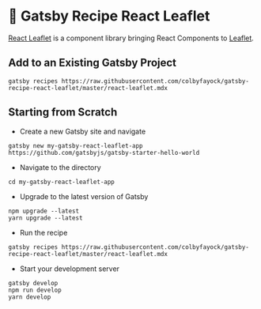 # 🍃 Gatsby Recipe React Leaflet

[React Leaflet](https://react-leaflet.js.org/) is a component library bringing React Components to [Leaflet](https://leafletjs.com/).

## Add to an Existing Gatsby Project
```
gatsby recipes https://raw.githubusercontent.com/colbyfayock/gatsby-recipe-react-leaflet/master/react-leaflet.mdx
```

## Starting from Scratch

* Create a new Gatsby site and navigate
```
gatsby new my-gatsby-react-leaflet-app https://github.com/gatsbyjs/gatsby-starter-hello-world
```
* Navigate to the directory
```
cd my-gatsby-react-leaflet-app
```
* Upgrade to the latest version of Gatsby
```
npm upgrade --latest
yarn upgrade --latest
```
* Run the recipe
```
gatsby recipes https://raw.githubusercontent.com/colbyfayock/gatsby-recipe-react-leaflet/master/react-leaflet.mdx
```
* Start your development server
```
gatsby develop
npm run develop
yarn develop
```
